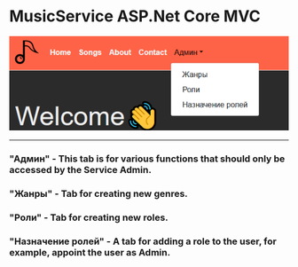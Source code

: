 # MusicService ASP.Net Core MVC
![alt text](AdminThings.png)
____

### "Админ" - This tab is for various functions that should only be accessed by the Service Admin.
### "Жанры" - Tab for creating new genres.
### "Роли"  - Tab for creating new roles.
### "Назначение ролей" - A tab for adding a role to the user, for example, appoint the user as Admin.
